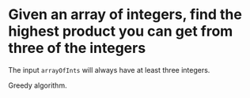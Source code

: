# Given an array of integers, find the highest product you can get from three of the integers

The input `arrayOfInts` will always have at least three integers.

Greedy algorithm.
